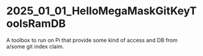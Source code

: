 # 2025_01_01_HelloMegaMaskGitKeyToolsRamDB
A toolbox to run on Pi that provide some kind of access and DB from a/some git index claim.
